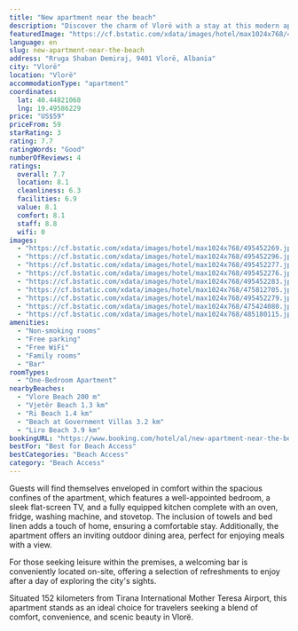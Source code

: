 ```yaml
---
title: "New apartment near the beach"
description: "Discover the charm of Vlorë with a stay at this modern apartment, perfectly positioned just a short stroll from the pristine Vlore Beach and within easy reach of the serene Ri Beach."
featuredImage: "https://cf.bstatic.com/xdata/images/hotel/max1024x768/495452269.jpg?k=4b627372d62a103a56cf444ff6b4e8ed633f70c71c178fdeff36f97fc7dbeca8&o=&hp=1"
language: en
slug: new-apartment-near-the-beach
address: "Rruga Shaban Demiraj, 9401 Vlorë, Albania"
city: "Vlorë"
location: "Vlorë"
accommodationType: "apartment"
coordinates:
  lat: 40.44821068
  lng: 19.49586229
price: "US$59"
priceFrom: 59
starRating: 3
rating: 7.7
ratingWords: "Good"
numberOfReviews: 4
ratings:
  overall: 7.7
  location: 8.1
  cleanliness: 6.3
  facilities: 6.9
  value: 8.1
  comfort: 8.1
  staff: 8.8
  wifi: 0
images:
  - "https://cf.bstatic.com/xdata/images/hotel/max1024x768/495452269.jpg?k=4b627372d62a103a56cf444ff6b4e8ed633f70c71c178fdeff36f97fc7dbeca8&o=&hp=1"
  - "https://cf.bstatic.com/xdata/images/hotel/max1024x768/495452296.jpg?k=4e44298bdaa08c13cddcd98d535cd048a667e885efc7d6e3024fdf49b74d6fae&o=&hp=1"
  - "https://cf.bstatic.com/xdata/images/hotel/max1024x768/495452277.jpg?k=9ffb57b5c4eb9e912b4ef9c8fdf800e4ac8186a687caa0fe8929ff5b52834f7b&o=&hp=1"
  - "https://cf.bstatic.com/xdata/images/hotel/max1024x768/495452276.jpg?k=0a56f99c82f2cf5c94bba829c3ade8063fd17c5dcb36324acd443fb11e300ad8&o=&hp=1"
  - "https://cf.bstatic.com/xdata/images/hotel/max1024x768/495452283.jpg?k=5875c00d6952c8e68f9c6d9cd3ce81444e56fa64b2253cdb649bbd01eb96b6fb&o=&hp=1"
  - "https://cf.bstatic.com/xdata/images/hotel/max1024x768/475812705.jpg?k=625f292a34c3c5277795800f86858b2635ae00ee387bc650ec6d46f08abedcb9&o=&hp=1"
  - "https://cf.bstatic.com/xdata/images/hotel/max1024x768/495452279.jpg?k=466535abb46cdfcaee7b7787586f266084efddf9ac28dfd3fef0ffdbc24e6fd1&o=&hp=1"
  - "https://cf.bstatic.com/xdata/images/hotel/max1024x768/475424080.jpg?k=c3dc4b2ad3013cfb936939a7d0da295b9bace60ade9b77ffe317297740934465&o=&hp=1"
  - "https://cf.bstatic.com/xdata/images/hotel/max1024x768/485180115.jpg?k=689f8ce41b5eba9b119c12164a5527b372a2c9546d60aec97781758e12919dac&o=&hp=1"
amenities:
  - "Non-smoking rooms"
  - "Free parking"
  - "Free WiFi"
  - "Family rooms"
  - "Bar"
roomTypes:
  - "One-Bedroom Apartment"
nearbyBeaches:
  - "Vlore Beach 200 m"
  - "Vjetër Beach 1.3 km"
  - "Ri Beach 1.4 km"
  - "Beach at Government Villas 3.2 km"
  - "Liro Beach 3.9 km"
bookingURL: "https://www.booking.com/hotel/al/new-apartment-near-the-beach-vlore.en-gb.html?aid=8035640"
bestFor: "Best for Beach Access"
bestCategories: "Beach Access"
category: "Beach Access"
---
```


Guests will find themselves enveloped in comfort within the spacious confines of the apartment, which features a well-appointed bedroom, a sleek flat-screen TV, and a fully equipped kitchen complete with an oven, fridge, washing machine, and stovetop. The inclusion of towels and bed linen adds a touch of home, ensuring a comfortable stay. Additionally, the apartment offers an inviting outdoor dining area, perfect for enjoying meals with a view.

For those seeking leisure within the premises, a welcoming bar is conveniently located on-site, offering a selection of refreshments to enjoy after a day of exploring the city's sights.

Situated 152 kilometers from Tirana International Mother Teresa Airport, this apartment stands as an ideal choice for travelers seeking a blend of comfort, convenience, and scenic beauty in Vlorë.